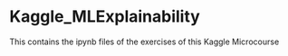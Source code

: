 # Kaggle_MLExplainability
This contains the ipynb files of the exercises of this Kaggle Microcourse
